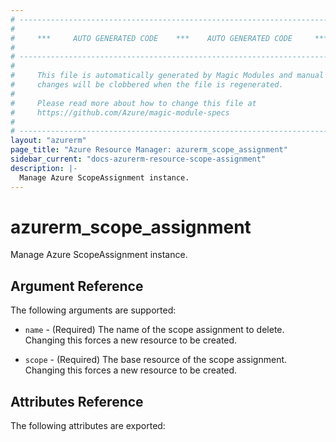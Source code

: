 ```yaml
---
# ----------------------------------------------------------------------------
#
#     ***     AUTO GENERATED CODE    ***    AUTO GENERATED CODE     ***
#
# ----------------------------------------------------------------------------
#
#     This file is automatically generated by Magic Modules and manual
#     changes will be clobbered when the file is regenerated.
#
#     Please read more about how to change this file at
#     https://github.com/Azure/magic-module-specs
#
# ----------------------------------------------------------------------------
layout: "azurerm"
page_title: "Azure Resource Manager: azurerm_scope_assignment"
sidebar_current: "docs-azurerm-resource-scope-assignment"
description: |-
  Manage Azure ScopeAssignment instance.
---
```


# azurerm_scope_assignment

Manage Azure ScopeAssignment instance.


## Argument Reference

The following arguments are supported:

* `name` - (Required) The name of the scope assignment to delete. Changing this forces a new resource to be created.

* `scope` - (Required) The base resource of the scope assignment. Changing this forces a new resource to be created.

## Attributes Reference

The following attributes are exported:
